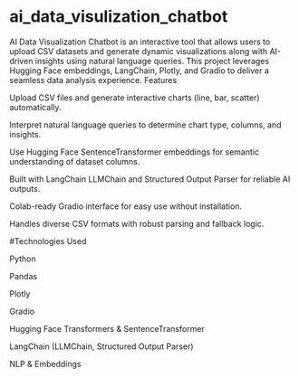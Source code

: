 # ai_data_visulization_chatbot
AI Data Visualization Chatbot is an interactive tool that allows users to upload CSV datasets and generate dynamic visualizations along with AI-driven insights using natural language queries. This project leverages Hugging Face embeddings, LangChain, Plotly, and Gradio to deliver a seamless data analysis experience.
Features

Upload CSV files and generate interactive charts (line, bar, scatter) automatically.

Interpret natural language queries to determine chart type, columns, and insights.

Use Hugging Face SentenceTransformer embeddings for semantic understanding of dataset columns.

Built with LangChain LLMChain and Structured Output Parser for reliable AI outputs.

Colab-ready Gradio interface for easy use without installation.

Handles diverse CSV formats with robust parsing and fallback logic.

#Technologies Used

Python

Pandas

Plotly

Gradio

Hugging Face Transformers & SentenceTransformer

LangChain (LLMChain, Structured Output Parser)

NLP & Embeddings
